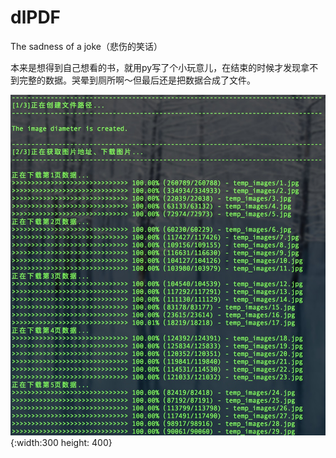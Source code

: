 # dlPDF
The sadness of a joke（悲伤的笑话）

本来是想得到自己想看的书，就用py写了个小玩意儿，在结束的时候才发现拿不到完整的数据。哭晕到厕所啊〜但最后还是把数据合成了文件。

![执行流程](./readmeImg/1.jpg){:width:300 height: 400}
